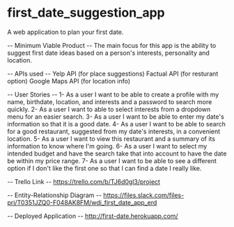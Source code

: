 # first_date_suggestion_app
A web application to plan your first date.

-- Minimum Viable Product --
The main focus for this app is the ability to suggest first date ideas based on a person's interests, personality and location.

-- APIs used --
Yelp API (for place suggestions)
Factual API (for resturant option)
Google Maps API (for location info)

-- User Stories --
1- As a user I want to be able to create a profile with my name, birthdate, location, 
and interests and a password to search more quickly.
2- As a user I want to able to select interests from a dropdown menu for an easier search.
3- As a user I want to be able to enter my date's information so that it is a good date.
4- As a user I want to be able to search for a good restaurant, suggested from my date's interests, 
in a convenient location.
5- As a user I want to view this restaurant and a summary of its information to know where I'm going.
6- As a user I want to select my intended budget and have the search take that into account to have the date be within my price range.
7- As a user I want to be able to see a different option if I don't like the first one so that I can find a date I really like.


-- Trello Link --
https://trello.com/b/TJ6d0gl3/project

-- Entity-Relationship Diagram --
https://files.slack.com/files-pri/T0351JZQ0-F048AK8FM/wdi_first_date_app_erd

-- Deployed Application --
http://first-date.herokuapp.com/

